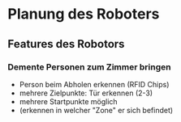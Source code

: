 # Planung des Roboters

## Features des Robotors
### Demente Personen zum Zimmer bringen
* Person beim Abholen erkennen (RFID Chips)
* mehrere Zielpunkte: Tür erkennen (2-3)
* mehrere Startpunkte möglich
* (erkennen in welcher "Zone" er sich befindet)
